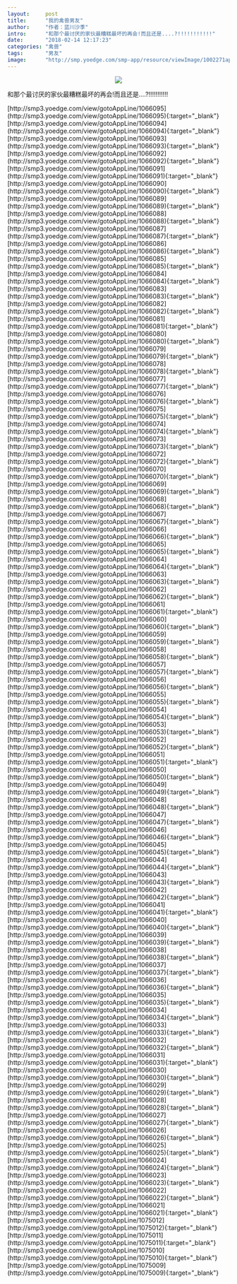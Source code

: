 ```yaml
---
layout:     post
title:      "我的禽兽男友"
author:     "作者：蓝川沙季"
intro:      "和那个最讨厌的家伙最糟糕最坏的再会!而且还是....?!!!!!!!!!!!"
date:       "2018-02-14 12:17:23"
categories: "禽兽"
tags:       "男友"
image:      "http://smp.yoedge.com/smp-app/resource/viewImage/1002271appline.png"
---
```

<div style="text-align: center">
<p><img src="http://smp.yoedge.com/smp-app/resource/viewImage/1002271appline.png"/></p>
</div>
<p class="post-meta">
<span>和那个最讨厌的家伙最糟糕最坏的再会!而且还是....?!!!!!!!!!!!</span>
</p>
[http://smp3.yoedge.com/view/gotoAppLine/1066095](http://smp3.yoedge.com/view/gotoAppLine/1066095){:target="_blank"}
[http://smp3.yoedge.com/view/gotoAppLine/1066094](http://smp3.yoedge.com/view/gotoAppLine/1066094){:target="_blank"}
[http://smp3.yoedge.com/view/gotoAppLine/1066093](http://smp3.yoedge.com/view/gotoAppLine/1066093){:target="_blank"}
[http://smp3.yoedge.com/view/gotoAppLine/1066092](http://smp3.yoedge.com/view/gotoAppLine/1066092){:target="_blank"}
[http://smp3.yoedge.com/view/gotoAppLine/1066091](http://smp3.yoedge.com/view/gotoAppLine/1066091){:target="_blank"}
[http://smp3.yoedge.com/view/gotoAppLine/1066090](http://smp3.yoedge.com/view/gotoAppLine/1066090){:target="_blank"}
[http://smp3.yoedge.com/view/gotoAppLine/1066089](http://smp3.yoedge.com/view/gotoAppLine/1066089){:target="_blank"}
[http://smp3.yoedge.com/view/gotoAppLine/1066088](http://smp3.yoedge.com/view/gotoAppLine/1066088){:target="_blank"}
[http://smp3.yoedge.com/view/gotoAppLine/1066087](http://smp3.yoedge.com/view/gotoAppLine/1066087){:target="_blank"}
[http://smp3.yoedge.com/view/gotoAppLine/1066086](http://smp3.yoedge.com/view/gotoAppLine/1066086){:target="_blank"}
[http://smp3.yoedge.com/view/gotoAppLine/1066085](http://smp3.yoedge.com/view/gotoAppLine/1066085){:target="_blank"}
[http://smp3.yoedge.com/view/gotoAppLine/1066084](http://smp3.yoedge.com/view/gotoAppLine/1066084){:target="_blank"}
[http://smp3.yoedge.com/view/gotoAppLine/1066083](http://smp3.yoedge.com/view/gotoAppLine/1066083){:target="_blank"}
[http://smp3.yoedge.com/view/gotoAppLine/1066082](http://smp3.yoedge.com/view/gotoAppLine/1066082){:target="_blank"}
[http://smp3.yoedge.com/view/gotoAppLine/1066081](http://smp3.yoedge.com/view/gotoAppLine/1066081){:target="_blank"}
[http://smp3.yoedge.com/view/gotoAppLine/1066080](http://smp3.yoedge.com/view/gotoAppLine/1066080){:target="_blank"}
[http://smp3.yoedge.com/view/gotoAppLine/1066079](http://smp3.yoedge.com/view/gotoAppLine/1066079){:target="_blank"}
[http://smp3.yoedge.com/view/gotoAppLine/1066078](http://smp3.yoedge.com/view/gotoAppLine/1066078){:target="_blank"}
[http://smp3.yoedge.com/view/gotoAppLine/1066077](http://smp3.yoedge.com/view/gotoAppLine/1066077){:target="_blank"}
[http://smp3.yoedge.com/view/gotoAppLine/1066076](http://smp3.yoedge.com/view/gotoAppLine/1066076){:target="_blank"}
[http://smp3.yoedge.com/view/gotoAppLine/1066075](http://smp3.yoedge.com/view/gotoAppLine/1066075){:target="_blank"}
[http://smp3.yoedge.com/view/gotoAppLine/1066074](http://smp3.yoedge.com/view/gotoAppLine/1066074){:target="_blank"}
[http://smp3.yoedge.com/view/gotoAppLine/1066073](http://smp3.yoedge.com/view/gotoAppLine/1066073){:target="_blank"}
[http://smp3.yoedge.com/view/gotoAppLine/1066072](http://smp3.yoedge.com/view/gotoAppLine/1066072){:target="_blank"}
[http://smp3.yoedge.com/view/gotoAppLine/1066070](http://smp3.yoedge.com/view/gotoAppLine/1066070){:target="_blank"}
[http://smp3.yoedge.com/view/gotoAppLine/1066069](http://smp3.yoedge.com/view/gotoAppLine/1066069){:target="_blank"}
[http://smp3.yoedge.com/view/gotoAppLine/1066068](http://smp3.yoedge.com/view/gotoAppLine/1066068){:target="_blank"}
[http://smp3.yoedge.com/view/gotoAppLine/1066067](http://smp3.yoedge.com/view/gotoAppLine/1066067){:target="_blank"}
[http://smp3.yoedge.com/view/gotoAppLine/1066066](http://smp3.yoedge.com/view/gotoAppLine/1066066){:target="_blank"}
[http://smp3.yoedge.com/view/gotoAppLine/1066065](http://smp3.yoedge.com/view/gotoAppLine/1066065){:target="_blank"}
[http://smp3.yoedge.com/view/gotoAppLine/1066064](http://smp3.yoedge.com/view/gotoAppLine/1066064){:target="_blank"}
[http://smp3.yoedge.com/view/gotoAppLine/1066063](http://smp3.yoedge.com/view/gotoAppLine/1066063){:target="_blank"}
[http://smp3.yoedge.com/view/gotoAppLine/1066062](http://smp3.yoedge.com/view/gotoAppLine/1066062){:target="_blank"}
[http://smp3.yoedge.com/view/gotoAppLine/1066061](http://smp3.yoedge.com/view/gotoAppLine/1066061){:target="_blank"}
[http://smp3.yoedge.com/view/gotoAppLine/1066060](http://smp3.yoedge.com/view/gotoAppLine/1066060){:target="_blank"}
[http://smp3.yoedge.com/view/gotoAppLine/1066059](http://smp3.yoedge.com/view/gotoAppLine/1066059){:target="_blank"}
[http://smp3.yoedge.com/view/gotoAppLine/1066058](http://smp3.yoedge.com/view/gotoAppLine/1066058){:target="_blank"}
[http://smp3.yoedge.com/view/gotoAppLine/1066057](http://smp3.yoedge.com/view/gotoAppLine/1066057){:target="_blank"}
[http://smp3.yoedge.com/view/gotoAppLine/1066056](http://smp3.yoedge.com/view/gotoAppLine/1066056){:target="_blank"}
[http://smp3.yoedge.com/view/gotoAppLine/1066055](http://smp3.yoedge.com/view/gotoAppLine/1066055){:target="_blank"}
[http://smp3.yoedge.com/view/gotoAppLine/1066054](http://smp3.yoedge.com/view/gotoAppLine/1066054){:target="_blank"}
[http://smp3.yoedge.com/view/gotoAppLine/1066053](http://smp3.yoedge.com/view/gotoAppLine/1066053){:target="_blank"}
[http://smp3.yoedge.com/view/gotoAppLine/1066052](http://smp3.yoedge.com/view/gotoAppLine/1066052){:target="_blank"}
[http://smp3.yoedge.com/view/gotoAppLine/1066051](http://smp3.yoedge.com/view/gotoAppLine/1066051){:target="_blank"}
[http://smp3.yoedge.com/view/gotoAppLine/1066050](http://smp3.yoedge.com/view/gotoAppLine/1066050){:target="_blank"}
[http://smp3.yoedge.com/view/gotoAppLine/1066049](http://smp3.yoedge.com/view/gotoAppLine/1066049){:target="_blank"}
[http://smp3.yoedge.com/view/gotoAppLine/1066048](http://smp3.yoedge.com/view/gotoAppLine/1066048){:target="_blank"}
[http://smp3.yoedge.com/view/gotoAppLine/1066047](http://smp3.yoedge.com/view/gotoAppLine/1066047){:target="_blank"}
[http://smp3.yoedge.com/view/gotoAppLine/1066046](http://smp3.yoedge.com/view/gotoAppLine/1066046){:target="_blank"}
[http://smp3.yoedge.com/view/gotoAppLine/1066045](http://smp3.yoedge.com/view/gotoAppLine/1066045){:target="_blank"}
[http://smp3.yoedge.com/view/gotoAppLine/1066044](http://smp3.yoedge.com/view/gotoAppLine/1066044){:target="_blank"}
[http://smp3.yoedge.com/view/gotoAppLine/1066043](http://smp3.yoedge.com/view/gotoAppLine/1066043){:target="_blank"}
[http://smp3.yoedge.com/view/gotoAppLine/1066042](http://smp3.yoedge.com/view/gotoAppLine/1066042){:target="_blank"}
[http://smp3.yoedge.com/view/gotoAppLine/1066041](http://smp3.yoedge.com/view/gotoAppLine/1066041){:target="_blank"}
[http://smp3.yoedge.com/view/gotoAppLine/1066040](http://smp3.yoedge.com/view/gotoAppLine/1066040){:target="_blank"}
[http://smp3.yoedge.com/view/gotoAppLine/1066039](http://smp3.yoedge.com/view/gotoAppLine/1066039){:target="_blank"}
[http://smp3.yoedge.com/view/gotoAppLine/1066038](http://smp3.yoedge.com/view/gotoAppLine/1066038){:target="_blank"}
[http://smp3.yoedge.com/view/gotoAppLine/1066037](http://smp3.yoedge.com/view/gotoAppLine/1066037){:target="_blank"}
[http://smp3.yoedge.com/view/gotoAppLine/1066036](http://smp3.yoedge.com/view/gotoAppLine/1066036){:target="_blank"}
[http://smp3.yoedge.com/view/gotoAppLine/1066035](http://smp3.yoedge.com/view/gotoAppLine/1066035){:target="_blank"}
[http://smp3.yoedge.com/view/gotoAppLine/1066034](http://smp3.yoedge.com/view/gotoAppLine/1066034){:target="_blank"}
[http://smp3.yoedge.com/view/gotoAppLine/1066033](http://smp3.yoedge.com/view/gotoAppLine/1066033){:target="_blank"}
[http://smp3.yoedge.com/view/gotoAppLine/1066032](http://smp3.yoedge.com/view/gotoAppLine/1066032){:target="_blank"}
[http://smp3.yoedge.com/view/gotoAppLine/1066031](http://smp3.yoedge.com/view/gotoAppLine/1066031){:target="_blank"}
[http://smp3.yoedge.com/view/gotoAppLine/1066030](http://smp3.yoedge.com/view/gotoAppLine/1066030){:target="_blank"}
[http://smp3.yoedge.com/view/gotoAppLine/1066029](http://smp3.yoedge.com/view/gotoAppLine/1066029){:target="_blank"}
[http://smp3.yoedge.com/view/gotoAppLine/1066028](http://smp3.yoedge.com/view/gotoAppLine/1066028){:target="_blank"}
[http://smp3.yoedge.com/view/gotoAppLine/1066027](http://smp3.yoedge.com/view/gotoAppLine/1066027){:target="_blank"}
[http://smp3.yoedge.com/view/gotoAppLine/1066026](http://smp3.yoedge.com/view/gotoAppLine/1066026){:target="_blank"}
[http://smp3.yoedge.com/view/gotoAppLine/1066025](http://smp3.yoedge.com/view/gotoAppLine/1066025){:target="_blank"}
[http://smp3.yoedge.com/view/gotoAppLine/1066024](http://smp3.yoedge.com/view/gotoAppLine/1066024){:target="_blank"}
[http://smp3.yoedge.com/view/gotoAppLine/1066023](http://smp3.yoedge.com/view/gotoAppLine/1066023){:target="_blank"}
[http://smp3.yoedge.com/view/gotoAppLine/1066022](http://smp3.yoedge.com/view/gotoAppLine/1066022){:target="_blank"}
[http://smp3.yoedge.com/view/gotoAppLine/1066021](http://smp3.yoedge.com/view/gotoAppLine/1066021){:target="_blank"}
[http://smp3.yoedge.com/view/gotoAppLine/1075012](http://smp3.yoedge.com/view/gotoAppLine/1075012){:target="_blank"}
[http://smp3.yoedge.com/view/gotoAppLine/1075011](http://smp3.yoedge.com/view/gotoAppLine/1075011){:target="_blank"}
[http://smp3.yoedge.com/view/gotoAppLine/1075010](http://smp3.yoedge.com/view/gotoAppLine/1075010){:target="_blank"}
[http://smp3.yoedge.com/view/gotoAppLine/1075009](http://smp3.yoedge.com/view/gotoAppLine/1075009){:target="_blank"}


